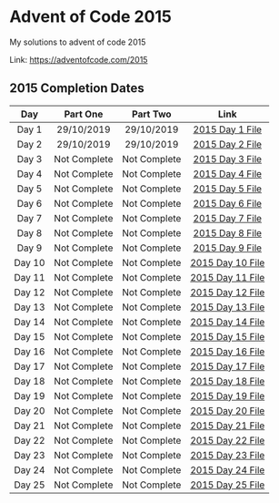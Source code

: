 # Advent of Code 2015

My solutions to advent of code 2015

Link: https://adventofcode.com/2015

## 2015 Completion Dates

|Day|Part One|Part Two|Link|
|:---:|:----:|:------:|:---:|
|Day 1|29/10/2019|29/10/2019|[2015 Day 1 File](https://github.com/Hopson97/advent-of-code/blob/master/cpp/2015/day1.cpp)|
|Day 2|29/10/2019|29/10/2019|[2015 Day 2 File](https://github.com/Hopson97/advent-of-code/blob/master/cpp/2015/day2.cpp)|
|Day 3|Not Complete|Not Complete|[2015 Day 3 File](https://github.com/Hopson97/advent-of-code/blob/master/cpp/2015/day3.cpp)|
|Day 4|Not Complete|Not Complete|[2015 Day 4 File](https://github.com/Hopson97/advent-of-code/blob/master/cpp/2015/day4.cpp)|
|Day 5|Not Complete|Not Complete|[2015 Day 5 File](https://github.com/Hopson97/advent-of-code/blob/master/cpp/2015/day5.cpp)|
|Day 6|Not Complete|Not Complete|[2015 Day 6 File](https://github.com/Hopson97/advent-of-code/blob/master/cpp/2015/day6.cpp)|
|Day 7|Not Complete|Not Complete|[2015 Day 7 File](https://github.com/Hopson97/advent-of-code/blob/master/cpp/2015/day7.cpp)|
|Day 8|Not Complete|Not Complete|[2015 Day 8 File](https://github.com/Hopson97/advent-of-code/blob/master/cpp/2015/day8.cpp)|
|Day 9|Not Complete|Not Complete|[2015 Day 9 File](https://github.com/Hopson97/advent-of-code/blob/master/cpp/2015/day9.cpp)|
|Day 10|Not Complete|Not Complete|[2015 Day 10 File](https://github.com/Hopson97/advent-of-code/blob/master/cpp/2015/day10.cpp)|
|Day 11|Not Complete|Not Complete|[2015 Day 11 File](https://github.com/Hopson97/advent-of-code/blob/master/cpp/2015/day11.cpp)|
|Day 12|Not Complete|Not Complete|[2015 Day 12 File](https://github.com/Hopson97/advent-of-code/blob/master/cpp/2015/day12.cpp)|
|Day 13|Not Complete|Not Complete|[2015 Day 13 File](https://github.com/Hopson97/advent-of-code/blob/master/cpp/2015/day13.cpp)|
|Day 14|Not Complete|Not Complete|[2015 Day 14 File](https://github.com/Hopson97/advent-of-code/blob/master/cpp/2015/day14.cpp)|
|Day 15|Not Complete|Not Complete|[2015 Day 15 File](https://github.com/Hopson97/advent-of-code/blob/master/cpp/2015/day15.cpp)|
|Day 16|Not Complete|Not Complete|[2015 Day 16 File](https://github.com/Hopson97/advent-of-code/blob/master/cpp/2015/day16.cpp)|
|Day 17|Not Complete|Not Complete|[2015 Day 17 File](https://github.com/Hopson97/advent-of-code/blob/master/cpp/2015/day17.cpp)|
|Day 18|Not Complete|Not Complete|[2015 Day 18 File](https://github.com/Hopson97/advent-of-code/blob/master/cpp/2015/day18.cpp)|
|Day 19|Not Complete|Not Complete|[2015 Day 19 File](https://github.com/Hopson97/advent-of-code/blob/master/cpp/2015/day19.cpp)|
|Day 20|Not Complete|Not Complete|[2015 Day 20 File](https://github.com/Hopson97/advent-of-code/blob/master/cpp/2015/day20.cpp)|
|Day 21|Not Complete|Not Complete|[2015 Day 21 File](https://github.com/Hopson97/advent-of-code/blob/master/cpp/2015/day21.cpp)|
|Day 22|Not Complete|Not Complete|[2015 Day 22 File](https://github.com/Hopson97/advent-of-code/blob/master/cpp/2015/day22.cpp)|
|Day 23|Not Complete|Not Complete|[2015 Day 23 File](https://github.com/Hopson97/advent-of-code/blob/master/cpp/2015/day23.cpp)|
|Day 24|Not Complete|Not Complete|[2015 Day 24 File](https://github.com/Hopson97/advent-of-code/blob/master/cpp/2015/day24.cpp)|
|Day 25|Not Complete|Not Complete|[2015 Day 25 File](https://github.com/Hopson97/advent-of-code/blob/master/cpp/2015/day25.cpp)|
